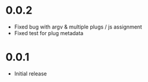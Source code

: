 0.0.2
====

* Fixed bug with argv & multiple plugs / js assignment
* Fixed test for plug metadata

0.0.1
====

* Initial release
